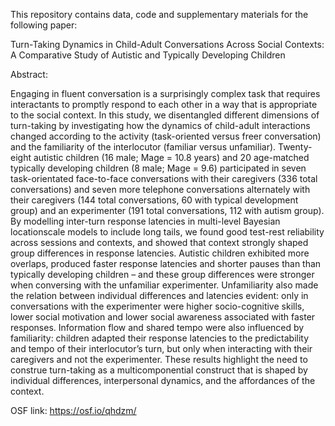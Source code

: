 This repository contains data, code and supplementary materials for the following paper:

Turn-Taking Dynamics in Child-Adult Conversations Across Social Contexts: A Comparative Study of Autistic and Typically Developing Children

Abstract:

Engaging in fluent conversation is a surprisingly complex task that requires interactants to promptly respond to each other in a way that is appropriate to the social context. In this study, we disentangled different dimensions of turn-taking by investigating how the dynamics of child-adult interactions changed according to the activity (task-oriented versus freer conversation) and the familiarity of the interlocutor (familiar versus unfamiliar).
Twenty-eight autistic children (16 male; Mage = 10.8 years) and 20 age-matched typically developing children (8 male; Mage = 9.6) participated in seven task-orientated face-to-face conversations with their caregivers (336 total conversations) and seven more telephone conversations alternately with their caregivers (144 total conversations, 60 with typical development group) and an experimenter (191 total conversations, 112 with autism
group). By modelling inter-turn response latencies in multi-level Bayesian locationscale models to include long tails, we found good test-rest reliability across sessions and contexts, and showed that context strongly shaped group differences in response latencies. Autistic children exhibited more overlaps, produced faster response latencies and shorter pauses than than typically developing children – and these group differences were stronger when conversing with the unfamiliar experimenter. Unfamiliarity also made the relation between individual differences and latencies evident: only in conversations with the experimenter were higher socio-cognitive skills, lower social motivation and lower social awareness associated with faster responses. Information flow and shared tempo were also influenced by familiarity: children adapted their response latencies to the predictability and tempo of their interlocutor’s turn, but only when interacting with their caregivers and not the experimenter. These results highlight the need to construe turn-taking as a multicomponential construct that is shaped by individual differences, interpersonal dynamics, and the affordances of the context.

OSF link: https://osf.io/qhdzm/
